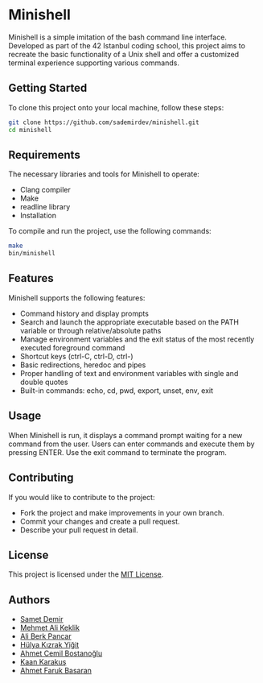 # Minishell

Minishell is a simple imitation of the bash command line interface. Developed as part of the 42 Istanbul coding school, this project aims to recreate the basic functionality of a Unix shell and offer a customized terminal experience supporting various commands.

## Getting Started

To clone this project onto your local machine, follow these steps:

```bash
git clone https://github.com/sademirdev/minishell.git
cd minishell
```

## Requirements

The necessary libraries and tools for Minishell to operate:

- Clang compiler
- Make
- readline library
- Installation

To compile and run the project, use the following commands:

```bash
make
bin/minishell
```

## Features

Minishell supports the following features:

- Command history and display prompts
- Search and launch the appropriate executable based on the PATH variable or through relative/absolute paths
- Manage environment variables and the exit status of the most recently executed foreground command
- Shortcut keys (ctrl-C, ctrl-D, ctrl-\)
- Basic redirections, heredoc and pipes
- Proper handling of text and environment variables with single and double quotes
- Built-in commands: echo, cd, pwd, export, unset, env, exit

## Usage

When Minishell is run, it displays a command prompt waiting for a new command from the user. Users can enter commands and execute them by pressing ENTER. Use the exit command to terminate the program.

## Contributing

If you would like to contribute to the project:

- Fork the project and make improvements in your own branch.
- Commit your changes and create a pull request.
- Describe your pull request in detail.

## License

This project is licensed under the [MIT License](./LICENSE).

## Authors
- [Samet Demir](https://github.com/sademirdev)
- [Mehmet Ali Keklik](https://github.com/Dumran)
- [Ali Berk Pancar](https://github.com/aliberkpancar)
- [Hülya Kızrak Yiğit](https://github.com/hulyakizrakyigit)
- [Ahmet Cemil Bostanoğlu](https://github.com/acbst0)
- [Kaan Karakuş](https://github.com/kaankarakus)
- [Ahmet Faruk Basaran](https://github.com/murmurlab)
